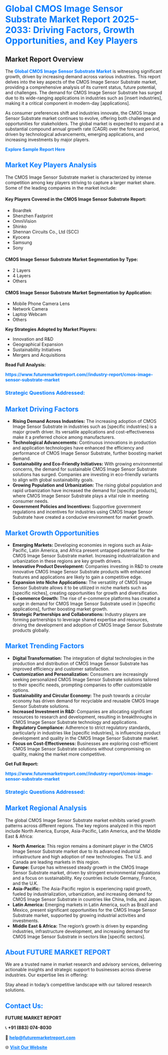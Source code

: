 <h1 style="color: #007BFF;">Global CMOS Image Sensor Substrate Market Report 2025-2033: Driving Factors, Growth Opportunities, and Key Players</h1>

<section id="overview">
<h2>Market Report Overview</h2>
<p>The <a href="https://www.futuremarketreport.com//industry-report/cmos-image-sensor-substrate-market" style="color: #007BFF; text-decoration: none;"><strong>Global CMOS Image Sensor Substrate Market</strong></a> is witnessing significant growth, driven by increasing demand across various industries. This report delves into the key aspects of the CMOS Image Sensor Substrate market, providing a comprehensive analysis of its current status, future potential, and challenges. The demand for CMOS Image Sensor Substrate has surged due to its wide-ranging applications in industries such as [insert industries], making it a critical component in modern-day [applications].</p>
<p>As consumer preferences shift and industries innovate, the CMOS Image Sensor Substrate market continues to evolve, offering both challenges and opportunities for stakeholders. The global market is expected to expand at a substantial compound annual growth rate (CAGR) over the forecast period, driven by technological advancements, emerging applications, and increasing investments by major players.</p>
</section>

<section id="overview">
<p><a href="https://www.futuremarketreport.com//request-sample/reportId=81581" style="color: #007BFF; text-decoration: none;"><strong>Explore Sample Report Here</strong></a></p>
</section>

<section id="key-players">
<h2 style="color: #007BFF;">Market Key Players Analysis</h2>
<p>The CMOS Image Sensor Substrate market is characterized by intense competition among key players striving to capture a larger market share. Some of the leading companies in the market include:</p>
<h4>Key Players Covered in the CMOS Image Sensor Substrate Report:</h4>
<ul><li>Boardtek</li><li>Shenzhen Fastprint</li><li>OmniVision</li><li>Shinko</li><li>Shennan Circuits Co., Ltd (SCC)</li><li>Kyocera</li><li>Samsung</li><li>Sony</li></ul>
<h4>CMOS Image Sensor Substrate Market Segmentation by Type:</h4>
<ul><li>2 Layers</li><li>4 Layers</li><li>Others</li></ul>

<h4>CMOS Image Sensor Substrate Market Segmentation by Application:</h4>
<ul><li>Mobile Phone Camera Lens</li><li>Network Camera</li><li>Laptop Webcam</li><li>Others</li></ul>
<p><strong>Key Strategies Adopted by Market Players:</strong></p>
<ul>
<li>Innovation and R&D</li>
<li>Geographical Expansion</li>
<li>Sustainability Initiatives</li>
<li>Mergers and Acquisitions</li>
</ul>
</section>

<section>
<p><strong>Read Full Analysis: </strong></p><a href="https://www.futuremarketreport.com//industry-report/cmos-image-sensor-substrate-market" style="color: #007BFF; text-decoration: none;"><strong>https://www.futuremarketreport.com//industry-report/cmos-image-sensor-substrate-market</strong></a>
<h3 style="color: #007BFF;">Strategic Questions Addressed:</h3>
</section>

<section id="driving-factors">
<h2 style="color: #007BFF;">Market Driving Factors</h2>
<ul>
<li><strong>Rising Demand Across Industries:</strong> The increasing adoption of CMOS Image Sensor Substrate in industries such as [specific industries] is a major growth driver. Its versatile applications and cost-effectiveness make it a preferred choice among manufacturers.</li>
<li><strong>Technological Advancements:</strong> Continuous innovations in production and application technologies have enhanced the efficiency and performance of CMOS Image Sensor Substrate, further boosting market demand.</li>
<li><strong>Sustainability and Eco-Friendly Initiatives:</strong> With growing environmental concerns, the demand for sustainable CMOS Image Sensor Substrate solutions has surged. Companies are investing in eco-friendly variants to align with global sustainability goals.</li>
<li><strong>Growing Population and Urbanization:</strong> The rising global population and rapid urbanization have increased the demand for [specific products], where CMOS Image Sensor Substrate plays a vital role in meeting consumer needs.</li>
<li><strong>Government Policies and Incentives:</strong> Supportive government regulations and incentives for industries using CMOS Image Sensor Substrate have created a conducive environment for market growth.</li>
</ul>
</section>

<section id="growth-opportunities">
<h2 style="color: #007BFF;">Market Growth Opportunities</h2>
<ul>
<li><strong>Emerging Markets:</strong> Developing economies in regions such as Asia-Pacific, Latin America, and Africa present untapped potential for the CMOS Image Sensor Substrate market. Increasing industrialization and urbanization in these regions are key growth drivers.</li>
<li><strong>Innovative Product Development:</strong> Companies investing in R&D to create innovative CMOS Image Sensor Substrate products with enhanced features and applications are likely to gain a competitive edge.</li>
<li><strong>Expansion into Niche Applications:</strong> The versatility of CMOS Image Sensor Substrate allows it to be utilized in niche markets such as [specific niches], creating opportunities for growth and diversification.</li>
<li><strong>E-commerce Growth:</strong> The rise of e-commerce platforms has created a surge in demand for CMOS Image Sensor Substrate used in [specific applications], further boosting market growth.</li>
<li><strong>Strategic Partnerships and Collaborations:</strong> Industry players are forming partnerships to leverage shared expertise and resources, driving the development and adoption of CMOS Image Sensor Substrate products globally.</li>
</ul>
</section>

<section id="trending-factors">
<h2 style="color: #007BFF;">Market Trending Factors</h2>
<ul>
<li><strong>Digital Transformation:</strong> The integration of digital technologies in the production and distribution of CMOS Image Sensor Substrate has improved efficiency and customer satisfaction.</li>
<li><strong>Customization and Personalization:</strong> Consumers are increasingly seeking personalized CMOS Image Sensor Substrate solutions tailored to their specific needs, prompting companies to offer customizable options.</li>
<li><strong>Sustainability and Circular Economy:</strong> The push towards a circular economy has driven demand for recyclable and reusable CMOS Image Sensor Substrate solutions.</li>
<li><strong>Increased Investment in R&D:</strong> Companies are allocating significant resources to research and development, resulting in breakthroughs in CMOS Image Sensor Substrate technology and applications.</li>
<li><strong>Regulatory Compliance:</strong> Adherence to strict regulatory standards, particularly in industries like [specific industries], is influencing product development and quality in the CMOS Image Sensor Substrate market.</li>
<li><strong>Focus on Cost-Effectiveness:</strong> Businesses are exploring cost-efficient CMOS Image Sensor Substrate solutions without compromising on quality, making the market more competitive.</li>
</ul>
</section>

<section>
<p><strong>Get Full Report: </strong></p><a href="https://www.futuremarketreport.com//industry-report/cmos-image-sensor-substrate-market" style="color: #007BFF; text-decoration: none;"><strong>https://www.futuremarketreport.com//industry-report/cmos-image-sensor-substrate-market</strong></a>
<h3 style="color: #007BFF;">Strategic Questions Addressed:</h3>
</section>


<section id="regional-analysis">
<h2 style="color: #007BFF;">Market Regional Analysis</h2>
<p>The global CMOS Image Sensor Substrate market exhibits varied growth patterns across different regions. The key regions analyzed in this report include North America, Europe, Asia-Pacific, Latin America, and the Middle East & Africa:</p>
<ul>
<li><strong>North America:</strong> This region remains a dominant player in the CMOS Image Sensor Substrate market due to its advanced industrial infrastructure and high adoption of new technologies. The U.S. and Canada are leading markets in this region.</li>
<li><strong>Europe:</strong> Europe has witnessed steady growth in the CMOS Image Sensor Substrate market, driven by stringent environmental regulations and a focus on sustainability. Key countries include Germany, France, and the U.K.</li>
<li><strong>Asia-Pacific:</strong> The Asia-Pacific region is experiencing rapid growth, fueled by industrialization, urbanization, and increasing demand for CMOS Image Sensor Substrate in countries like China, India, and Japan.</li>
<li><strong>Latin America:</strong> Emerging markets in Latin America, such as Brazil and Mexico, present significant opportunities for the CMOS Image Sensor Substrate market, supported by growing industrial activities and investments.</li>
<li><strong>Middle East & Africa:</strong> The region’s growth is driven by expanding industries, infrastructure development, and increasing demand for CMOS Image Sensor Substrate in sectors like [specific sectors].</li>
</ul>
</section>

<footer>
<h2 style="color: #007BFF;">About FUTURE MARKET REPORT</h2>
<p>We are a trusted name in market research and advisory services, delivering actionable insights and strategic support to businesses across diverse industries. Our expertise lies in offering:</p>

<p>Stay ahead in today’s competitive landscape with our tailored research solutions.</p>

<h2 style="color: #007BFF;">Contact Us:</h2>
<p><strong>FUTURE MARKET REPORT</strong></p>
<p>📞 <strong>+91 (883) 074-8030</strong></p>
<p>📧 <strong><a href="mailto:help@futuremarketreport.com" style="color: #007BFF;">help@futuremarketreport.com</a></strong></p>
<p>🌐 <strong><a href="https://www.futuremarketreport.com/" style="color: #007BFF;">Visit Our Website</a></strong></p>
</footer>